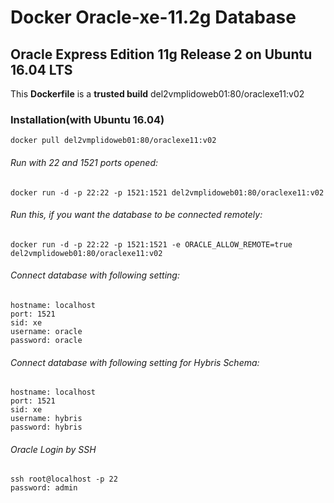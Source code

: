Docker Oracle-xe-11.2g Database
===============================

## Oracle Express Edition 11g Release 2 on Ubuntu 16.04 LTS

This **Dockerfile** is a **trusted build** del2vmplidoweb01:80/oraclexe11:v02

### Installation(with Ubuntu 16.04)
```
docker pull del2vmplidoweb01:80/oraclexe11:v02
```

###### Run with 22 and 1521 ports opened:
```
docker run -d -p 22:22 -p 1521:1521 del2vmplidoweb01:80/oraclexe11:v02
```

###### Run this, if you want the database to be connected remotely:
```
docker run -d -p 22:22 -p 1521:1521 -e ORACLE_ALLOW_REMOTE=true del2vmplidoweb01:80/oraclexe11:v02
```

###### Connect database with following setting:
```
hostname: localhost
port: 1521
sid: xe
username: oracle
password: oracle
```
###### Connect database with following setting for Hybris Schema:
```
hostname: localhost
port: 1521
sid: xe
username: hybris
password: hybris
```
###### Oracle Login by SSH
```
ssh root@localhost -p 22
password: admin
```